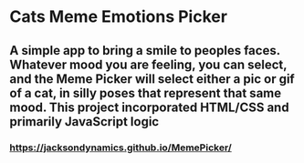 # Cats Meme Emotions Picker

## A simple app to bring a smile to peoples faces.  Whatever mood you are feeling, you can select, and the Meme Picker will select either a pic or gif of a cat, in silly poses that represent that same mood.  This project incorporated HTML/CSS and primarily JavaScript logic

### <https://jacksondynamics.github.io/MemePicker/>
